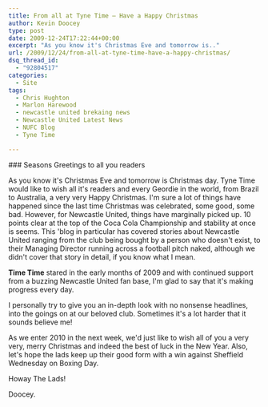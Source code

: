 ```yaml
---
title: From all at Tyne Time – Have a Happy Christmas
author: Kevin Doocey
type: post
date: 2009-12-24T17:22:44+00:00
excerpt: "As you know it's Christmas Eve and tomorrow is.."
url: /2009/12/24/from-all-at-tyne-time-have-a-happy-christmas/
dsq_thread_id:
  - "92804517"
categories:
  - Site
tags:
  - Chris Hughton
  - Marlon Harewood
  - newcastle united brekaing news
  - Newcastle United Latest News
  - NUFC Blog
  - Tyne Time

---
```

### Seasons Greetings to all you readers

As you know it's Christmas Eve and tomorrow is Christmas day. Tyne Time would like to wish all it's readers and every Geordie in the world, from Brazil to Australia, a very very Happy Christmas. I'm sure a lot of things have happened since the last time Christmas was celebrated, some good, some bad. However, for Newcastle United, things have marginally picked up. 10 points clear  at the top of the Coca Cola Championship and stability at once is seems. This 'blog in particular has covered stories about Newcastle United ranging from the club being bought by a person who doesn't exist, to their Managing Director running across a football pitch naked, although we didn't cover that story in detail, if you know what I mean.

**Time Time** stared in the early months of 2009 and with continued support from a buzzing Newcastle United fan base, I'm glad to say that it's making progress every day.

I personally try to give you an in-depth look with no nonsense headlines, into the goings on at our beloved club. Sometimes it's a lot harder that it sounds believe me!

As we enter 2010 in the next week, we'd just like to wish all of you a very very, merry Christmas and indeed the best of luck in the New Year. Also, let's hope the lads keep up their good form with a win against Sheffield Wednesday on Boxing Day.

Howay The Lads!

Doocey.
